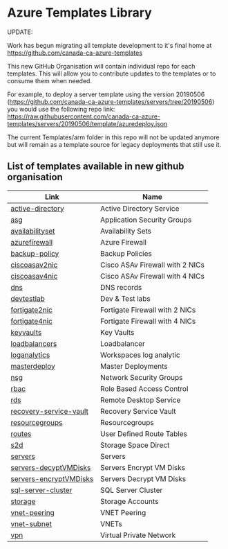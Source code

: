 # Azure Templates Library

UPDATE:

Work has begun migrating all template development to it's final home at https://github.com/canada-ca-azure-templates

This new GitHub Organisation will contain individual repo for each templates. This will allow you to contribute updates to the templates or to consume them when needed.

For example, to deploy a server template using the version 20190506 (https://github.com/canada-ca-azure-templates/servers/tree/20190506) you would use the following repo link: https://raw.githubusercontent.com/canada-ca-azure-templates/servers/20190506/template/azuredeploy.json

The current Templates/arm folder in this repo will not be updated anymore but will remain as a template source for legacy deployments that still use it.

## List of templates available in new github organisation

| Link                                                                                          | Name                            |
| --------------------------------------------------------------------------------------------- | ------------------------------- |
| [active-directory](https://github.com/canada-ca-azure-templates/active-directory)             | Active Directory Service        |
| [asg](https://github.com/canada-ca-azure-templates/asg)                                       | Application Security Groups     |
| [availabilityset](https://github.com/canada-ca-azure-templates/availabilityset)               | Availability Sets               |
| [azurefirewall](https://github.com/canada-ca-azure-templates/azurefirewall)                   | Azure Firewall                  |
| [backup-policy](https://github.com/canada-ca-azure-templates/backup-policy)                   | Backup Policies                 |
| [ciscoasav2nic](https://github.com/canada-ca-azure-templates/ciscoasav2nic)                   | Cisco ASAv Firewall with 2 NICs |
| [ciscoasav4nic](https://github.com/canada-ca-azure-templates/ciscoasav4nic)                   | Cisco ASAv Firewall with 4 NICs |
| [dns](https://github.com/canada-ca-azure-templates/dns)                                       | DNS records                     |
| [devtestlab](https://github.com/canada-ca-azure-templates/devtestlab)                         | Dev & Test labs                 |
| [fortigate2nic](https://github.com/canada-ca-azure-templates/fortigate2nic)                   | Fortigate Firewall with 2 NICs  |
| [fortigate4nic](https://github.com/canada-ca-azure-templates/fortigate4nic)                   | Fortigate Firewall with 4 NICs  |
| [keyvaults](https://github.com/canada-ca-azure-templates/keyvaults)                           | Key Vaults                      |
| [loadbalancers](https://github.com/canada-ca-azure-templates/loadbalancers)                   | Loadbalancer                    |
| [loganalytics](https://github.com/canada-ca-azure-templates/loganalytics)                     | Workspaces log analytic         |
| [masterdeploy](https://github.com/canada-ca-azure-templates/masterdeploy)                     | Master Deployments              |
| [nsg](https://github.com/canada-ca-azure-templates/nsg)                                       | Network Security Groups         |
| [rbac](https://github.com/canada-ca-azure-templates/rbac)                                     | Role Based Access Control       |
| [rds](https://github.com/canada-ca-azure-templates/rds)                                       | Remote Desktop Service          |
| [recovery-service-vault](https://github.com/canada-ca-azure-templates/recovery-service-vault) | Recovery Service Vault          |
| [resourcegroups](https://github.com/canada-ca-azure-templates/resourcegroups)                 | Resourcegroups                  |
| [routes](https://github.com/canada-ca-azure-templates/routes)                                 | User Defined Route Tables       |
| [s2d](https://github.com/canada-ca-azure-templates/s2d)                                       | Storage Space Direct            |
| [servers](https://github.com/canada-ca-azure-templates/servers)                               | Servers                         |
| [servers-decyptVMDisks](https://github.com/canada-ca-azure-templates/servers-decyptVMDisks)   | Servers Encrypt VM Disks        |
| [servers-encryptVMDisks](https://github.com/canada-ca-azure-templates/servers-encryptVMDisks) | Servers Decrypt VM Disks        |
| [sql-server-cluster](https://github.com/canada-ca-azure-templates/sql-server-cluster)         | SQL Server Cluster              |
| [storage](https://github.com/canada-ca-azure-templates/storage)                               | Storage Accounts                |
| [vnet-peering](https://github.com/canada-ca-azure-templates/vnet-peering)                     | VNET Peering                    |
| [vnet-subnet](https://github.com/canada-ca-azure-templates/vnet-subnet)                       | VNETs                           |
| [vpn](https://github.com/canada-ca-azure-templates/vpn)                                       | Virtual Private Network         |